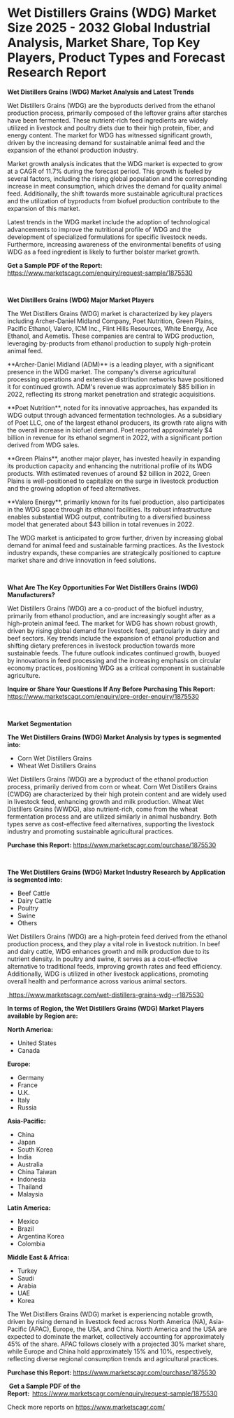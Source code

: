 <p><h1>Wet Distillers Grains (WDG) Market Size 2025 - 2032 Global Industrial Analysis, Market Share, Top Key Players, Product Types and Forecast Research Report</h1></p><p><strong>Wet Distillers Grains (WDG) Market Analysis and Latest Trends</strong></p>
<p><p>Wet Distillers Grains (WDG) are the byproducts derived from the ethanol production process, primarily composed of the leftover grains after starches have been fermented. These nutrient-rich feed ingredients are widely utilized in livestock and poultry diets due to their high protein, fiber, and energy content. The market for WDG has witnessed significant growth, driven by the increasing demand for sustainable animal feed and the expansion of the ethanol production industry.</p><p>Market growth analysis indicates that the WDG market is expected to grow at a CAGR of 11.7% during the forecast period. This growth is fueled by several factors, including the rising global population and the corresponding increase in meat consumption, which drives the demand for quality animal feed. Additionally, the shift towards more sustainable agricultural practices and the utilization of byproducts from biofuel production contribute to the expansion of this market.</p><p>Latest trends in the WDG market include the adoption of technological advancements to improve the nutritional profile of WDG and the development of specialized formulations for specific livestock needs. Furthermore, increasing awareness of the environmental benefits of using WDG as a feed ingredient is likely to further bolster market growth.</p></p>
<p><strong>Get a Sample PDF of the Report:&nbsp;</strong> <a href="https://www.marketscagr.com/enquiry/request-sample/1875530?utm_campaign=2822&utm_medium=2&utm_source=Github&utm_content=ia&utm_term=03042025&utm_id=wet-distillers-grains-wdg">https://www.marketscagr.com/enquiry/request-sample/1875530</a></p>
<p>&nbsp;</p>
<p><strong>Wet Distillers Grains (WDG) Major Market Players</strong></p>
<p><p>The Wet Distillers Grains (WDG) market is characterized by key players including Archer-Daniel Midland Company, Poet Nutrition, Green Plains, Pacific Ethanol, Valero, ICM Inc., Flint Hills Resources, White Energy, Ace Ethanol, and Aemetis. These companies are central to WDG production, leveraging by-products from ethanol production to supply high-protein animal feed.</p><p>**Archer-Daniel Midland (ADM)** is a leading player, with a significant presence in the WDG market. The company's diverse agricultural processing operations and extensive distribution networks have positioned it for continued growth. ADM's revenue was approximately $85 billion in 2022, reflecting its strong market penetration and strategic acquisitions.</p><p>**Poet Nutrition**, noted for its innovative approaches, has expanded its WDG output through advanced fermentation technologies. As a subsidiary of Poet LLC, one of the largest ethanol producers, its growth rate aligns with the overall increase in biofuel demand. Poet reported approximately $4 billion in revenue for its ethanol segment in 2022, with a significant portion derived from WDG sales.</p><p>**Green Plains**, another major player, has invested heavily in expanding its production capacity and enhancing the nutritional profile of its WDG products. With estimated revenues of around $2 billion in 2022, Green Plains is well-positioned to capitalize on the surge in livestock production and the growing adoption of feed alternatives.</p><p>**Valero Energy**, primarily known for its fuel production, also participates in the WDG space through its ethanol facilities. Its robust infrastructure enables substantial WDG output, contributing to a diversified business model that generated about $43 billion in total revenues in 2022.</p><p>The WDG market is anticipated to grow further, driven by increasing global demand for animal feed and sustainable farming practices. As the livestock industry expands, these companies are strategically positioned to capture market share and drive innovation in feed solutions.</p></p>
<p>&nbsp;</p>
<p><strong>What Are The Key Opportunities For Wet Distillers Grains (WDG) Manufacturers?</strong></p>
<p><p>Wet Distillers Grains (WDG) are a co-product of the biofuel industry, primarily from ethanol production, and are increasingly sought after as a high-protein animal feed. The market for WDG has shown robust growth, driven by rising global demand for livestock feed, particularly in dairy and beef sectors. Key trends include the expansion of ethanol production and shifting dietary preferences in livestock production towards more sustainable feeds. The future outlook indicates continued growth, buoyed by innovations in feed processing and the increasing emphasis on circular economy practices, positioning WDG as a critical component in sustainable agriculture.</p></p>
<p><strong>Inquire or Share Your Questions If Any Before Purchasing This Report:</strong> <a href="https://www.marketscagr.com/enquiry/pre-order-enquiry/1875530?utm_campaign=2822&utm_medium=2&utm_source=Github&utm_content=ia&utm_term=03042025&utm_id=wet-distillers-grains-wdg">https://www.marketscagr.com/enquiry/pre-order-enquiry/1875530</a></p>
<p>&nbsp;</p>
<p><strong>Market Segmentation</strong></p>
<p><strong>The Wet Distillers Grains (WDG) Market Analysis by types is segmented into:</strong></p>
<p><ul><li>Corn Wet Distillers Grains</li><li>Wheat Wet Distillers Grains</li></ul></p>
<p><p>Wet Distillers Grains (WDG) are a byproduct of the ethanol production process, primarily derived from corn or wheat. Corn Wet Distillers Grains (CWDG) are characterized by their high protein content and are widely used in livestock feed, enhancing growth and milk production. Wheat Wet Distillers Grains (WWDG), also nutrient-rich, come from the wheat fermentation process and are utilized similarly in animal husbandry. Both types serve as cost-effective feed alternatives, supporting the livestock industry and promoting sustainable agricultural practices.</p></p>
<p><strong>Purchase this Report:&nbsp;</strong><a href="https://www.marketscagr.com/purchase/1875530?utm_campaign=2822&utm_medium=2&utm_source=Github&utm_content=ia&utm_term=03042025&utm_id=wet-distillers-grains-wdg">https://www.marketscagr.com/purchase/1875530</a></p>
<p>&nbsp;</p>
<p><strong>The Wet Distillers Grains (WDG) Market Industry Research by Application is segmented into:</strong></p>
<p><ul><li>Beef Cattle</li><li>Dairy Cattle</li><li>Poultry</li><li>Swine</li><li>Others</li></ul></p>
<p><p>Wet Distillers Grains (WDG) are a high-protein feed derived from the ethanol production process, and they play a vital role in livestock nutrition. In beef and dairy cattle, WDG enhances growth and milk production due to its nutrient density. In poultry and swine, it serves as a cost-effective alternative to traditional feeds, improving growth rates and feed efficiency. Additionally, WDG is utilized in other livestock applications, promoting overall health and performance across various animal sectors.</p></p>
<p><a href="https://www.marketscagr.com/wet-distillers-grains-wdg--r1875530?utm_campaign=2822&utm_medium=2&utm_source=Github&utm_content=ia&utm_term=03042025&utm_id=wet-distillers-grains-wdg">&nbsp;https://www.marketscagr.com/wet-distillers-grains-wdg--r1875530</a></p>
<p><strong>In terms of Region, the Wet Distillers Grains (WDG) Market Players available by Region are:</strong></p>
<p>
    <p> <strong> North America: </strong>
        <ul>
            <li>United States</li>
            <li>Canada</li>
        </ul>
        </p> 
    <p> <strong> Europe: </strong>
        <ul>
            <li>Germany</li>
            <li>France</li>
            <li>U.K.</li>
            <li>Italy</li>
            <li>Russia</li>
        </ul>
        </p> 
    <p> <strong> Asia-Pacific: </strong>
        <ul>
            <li>China</li>
            <li>Japan</li>
            <li>South Korea</li>
            <li>India</li>
            <li>Australia</li>
            <li>China Taiwan</li>
            <li>Indonesia</li>
            <li>Thailand</li>
            <li>Malaysia</li>
        </ul>
        </p> 
    <p> <strong> Latin America: </strong>
        <ul>
            <li>Mexico</li>
            <li>Brazil</li>
            <li>Argentina Korea</li>
            <li>Colombia</li>
        </ul>
        </p> 
    <p> <strong> Middle East & Africa: </strong>
        <ul>
            <li>Turkey</li>
            <li>Saudi</li>
            <li>Arabia</li>
            <li>UAE</li>
            <li>Korea</li>
        </ul>
    </p>
    </p>
<p><p>The Wet Distillers Grains (WDG) market is experiencing notable growth, driven by rising demand in livestock feed across North America (NA), Asia-Pacific (APAC), Europe, the USA, and China. North America and the USA are expected to dominate the market, collectively accounting for approximately 45% of the share. APAC follows closely with a projected 30% market share, while Europe and China hold approximately 15% and 10%, respectively, reflecting diverse regional consumption trends and agricultural practices.</p></p>
<p><strong>Purchase this Report: </strong><a href="https://www.marketscagr.com/purchase/1875530?utm_campaign=2822&utm_medium=2&utm_source=Github&utm_content=ia&utm_term=03042025&utm_id=wet-distillers-grains-wdg">https://www.marketscagr.com/purchase/1875530</a></p>
<p>&nbsp;<strong>Get a Sample PDF of the Report:&nbsp;&nbsp;</strong><a href="https://www.marketscagr.com/enquiry/request-sample/1875530?utm_campaign=2822&utm_medium=2&utm_source=Github&utm_content=ia&utm_term=03042025&utm_id=wet-distillers-grains-wdg">https://www.marketscagr.com/enquiry/request-sample/1875530</a></p>
<p><strong></strong></p>
<p>Check more reports on <a href="https://www.marketscagr.com/?utm_campaign=2822&utm_medium=2&utm_source=Github&utm_content=ia&utm_term=03042025&utm_id=wet-distillers-grains-wdg">https://www.marketscagr.com/</a></p>
